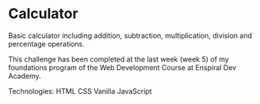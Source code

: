 # Calculator

Basic calculator including addition, subtraction, multiplication, division and percentage operations.

This challenge has been completed at the last week (week 5) of my foundations program of the Web Development Course at Enspiral Dev Academy.

Technologies:
HTML
CSS
Vanilla JavaScript
